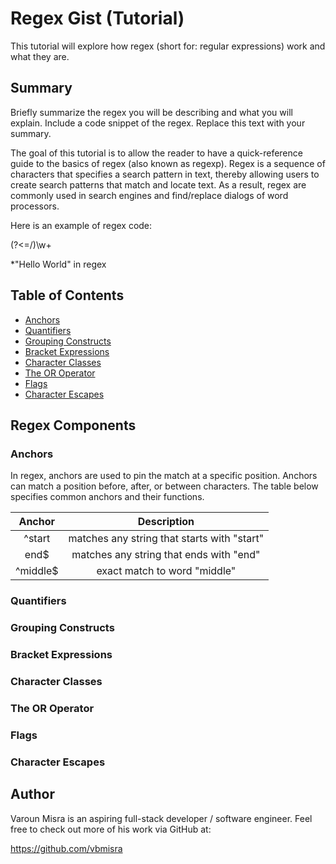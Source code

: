 # Regex Gist (Tutorial)

This tutorial will explore how regex (short for: regular expressions) work and what they are.

## Summary

Briefly summarize the regex you will be describing and what you will explain. Include a code snippet of the regex. Replace this text with your summary.

The goal of this tutorial is to allow the reader to have a quick-reference guide to the basics of regex (also known as regexp). Regex is a sequence of characters that specifies a search pattern in text, thereby allowing users to create search patterns that match and locate text. As a result, regex are commonly used in search engines and find/replace dialogs of word processors.

Here is an example of regex code:

(?<=\/)\w+

*"Hello World" in regex


## Table of Contents

- [Anchors](#anchors)
- [Quantifiers](#quantifiers)
- [Grouping Constructs](#grouping-constructs)
- [Bracket Expressions](#bracket-expressions)
- [Character Classes](#character-classes)
- [The OR Operator](#the-or-operator)
- [Flags](#flags)
- [Character Escapes](#character-escapes)

## Regex Components

### Anchors
In regex, anchors are used to pin the match at a specific position. Anchors can match a position before, after, or between characters. The table below specifies common anchors and their functions.

| Anchor   | Description                                                    |
|  :--:    |   :-----:                                                      |
|   ^start | matches any string that starts with "start"                    |
|   end$   | matches any string that ends with "end"                        |
| ^middle$ | exact match to word "middle"                                   |

### Quantifiers

### Grouping Constructs

### Bracket Expressions

### Character Classes

### The OR Operator

### Flags

### Character Escapes

## Author

Varoun Misra is an aspiring full-stack developer / software engineer. Feel free to check out more of his work via GitHub at:

https://github.com/vbmisra
